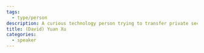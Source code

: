 ```yaml
---
tags:
  - type/person
description: A curious technology person trying to transfer private sector domain knowledge to public sector.
title: (David) Yuan Xu
categories:
  - speaker
---
```


